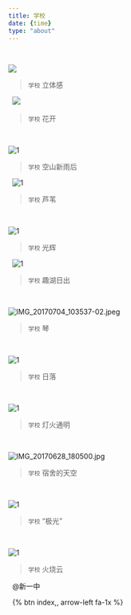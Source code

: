 ```yaml
---
title: 学校       
date: {time}
type: "about"
---
```




&nbsp; 



![]( http://ovp6a4f6u.bkt.clouddn.com/WechatIMG229.jpeg)

> `学校` 立体感

&nbsp; 
![]( http://ovp6a4f6u.bkt.clouddn.com/WechatIMG230.jpeg)

> `学校` 花开


&nbsp; 




![1](http://ovp6a4f6u.bkt.clouddn.com/IMG_20170703_174840_HDR-01.jpeg)

> `学校` 空山新雨后

&nbsp; 
![1](http://ovp6a4f6u.bkt.clouddn.com/17%E5%B9%B412%E6%9C%883.jpg)

> `学校` 芦苇

&nbsp; 

![1](http://ovp6a4f6u.bkt.clouddn.com/WechatIMG1981514771670_.pic_hd.jpg)
> `学校` 光辉

&nbsp; 
![1](http://ovp6a4f6u.bkt.clouddn.com/IMG_20170819_062114_HDR-01-01.jpeg)
>  `学校` 趣湖日出

&nbsp; 



![IMG_20170704_103537-02.jpeg](http://ovp6a4f6u.bkt.clouddn.com/IMG_20170704_103537-02.jpeg)
>  `学校` 琴

&nbsp; 

![1](http://ovp6a4f6u.bkt.clouddn.com/IMG_20160512_181841_HDR_1464410412293.jpg)
>  `学校` 日落

&nbsp; 



![1](http://ovp6a4f6u.bkt.clouddn.com/1476025031510-01-01.jpeg)
>  `学校` 灯火通明

&nbsp; 

![IMG_20170628_180500.jpg](http://ovp6a4f6u.bkt.clouddn.com/IMG_20170628_180500.jpg)
>  `学校` 宿舍的天空

&nbsp; 

![1](http://ovp6a4f6u.bkt.clouddn.com/IMG_20170818_185727_HDR-01.jpeg)
>  `学校`  “极光”

&nbsp; 

![1](http://ovp6a4f6u.bkt.clouddn.com/IMG_20160927_180837_HDR-01.jpeg)
>  `学校`  火烧云

&nbsp; 
@新一中

&nbsp; 
{% btn index,, arrow-left fa-1x %}